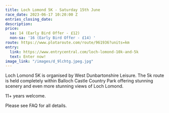 ```yaml
---
title: Loch Lomond 5K - Saturday 15th June
race_date: 2023-06-17 10:20:00 Z
entries_closing_date: 
description: 
price:
  sa: 14 (Early Bird Offer - £12)
  non-sa: '16 (Early Bird Offer - £14) '
route: https://www.plotaroute.com/route/961936?units=km
entry:
  link: https://www.entrycentral.com/loch-lomond-10k-and-5k
  text: Enter now!
image_link: "/images/d_9lchtg.jpeg.jpg"
---
```


Loch Lomond 5K is organised by West Dunbartonshire Leisure. The 5k route is held completely within Balloch Castle Country Park offering stunning     scenery and even more stunning views of Loch Lomond. 
    
11+ years welcome.
    
Please see FAQ for all details.